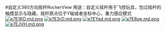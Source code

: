 #自定义360方向摇杆RockerView
用途：自定义摇杆用于飞控玩具，包过摇杆的触摸显示与隐藏，摇杆原点位于Y轴或者坐标中心，重力感应模式 
[![e7E1KO.md.png](https://s2.ax1x.com/2019/08/08/e7E1KO.md.png)](https://imgchr.com/i/e7E1KO)
[![e7E3rD.md.png](https://s2.ax1x.com/2019/08/08/e7E3rD.md.png)](https://imgchr.com/i/e7E3rD)
[![e7EYad.md.png](https://s2.ax1x.com/2019/08/08/e7EYad.md.png)](https://imgchr.com/i/e7EYad)
[![e7E8qe.md.png](https://s2.ax1x.com/2019/08/08/e7E8qe.md.png)](https://imgchr.com/i/e7E8qe)
[![e7EJVH.md.png](https://s2.ax1x.com/2019/08/08/e7EJVH.md.png)](https://imgchr.com/i/e7EJVH)
